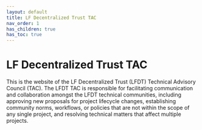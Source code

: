 ```yaml
---
layout: default
title: LF Decentralized Trust TAC
nav_order: 1
has_children: true
has_toc: true
---
```

# LF Decentralized Trust TAC

This is the website of the LF Decentralized Trust (LFDT) Technical Advisory
Council (TAC). The LFDT TAC is responsible for facilitating communication
and collaboration amongst the LFDT technical communities, including approving
new proposals for project lifecycle changes, establishing community norms,
workflows, or policies that are not within the scope of any single project,
and resolving technical matters that affect multiple projects.

